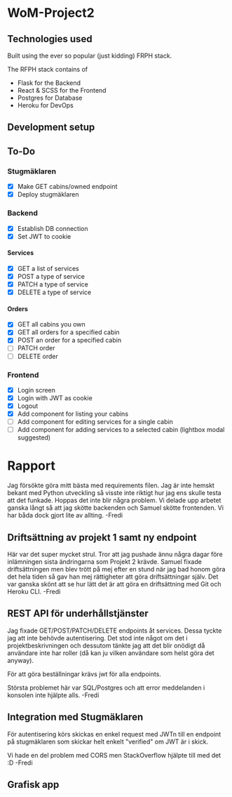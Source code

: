 # WoM-Project2
## Technologies used
Built using the ever so popular (just kidding) FRPH stack.

The RFPH stack contains of
- Flask for the Backend
- React & SCSS for the Frontend
- Postgres for Database
- Heroku for DevOps

## Development setup

## To-Do 
### Stugmäklaren
- [x] Make GET cabins/owned endpoint
- [x] Deploy stugmäklaren
### Backend
- [x] Establish DB connection
- [x] Set JWT to cookie
#### Services
- [x] GET a list of services
- [x] POST a type of service
- [x] PATCH a type of service
- [x] DELETE a type of service
#### Orders
- [x] GET all cabins you own
- [x] GET all orders for a specified cabin
- [x] POST an order for a specified cabin
- [ ] PATCH order
- [ ] DELETE order
### Frontend
- [x] Login screen
- [x] Login with JWT as cookie
- [x] Logout
- [x] Add component for listing your cabins
- [ ] Add component for editing services for a single cabin
- [ ] Add component for adding  services to a selected cabin (lightbox modal suggested)

# Rapport
Jag försökte göra mitt bästa med requirements filen. Jag är inte hemskt bekant med Python utveckling så visste inte riktigt hur jag ens skulle testa att det funkade. Hoppas det inte blir några problem. Vi delade upp arbetet ganska långt så att jag skötte backenden och Samuel skötte frontenden. Vi har båda dock gjort lite av allting.
-Fredi

## Driftsättning av projekt 1 samt ny endpoint
Här var det super mycket strul. Tror att jag pushade ännu några dagar före inlämningen sista ändringarna som Projekt 2 krävde. Samuel fixade driftsättningen men blev trött på mej efter en stund när jag bad honom göra det hela tiden så gav han mej rättigheter att göra driftsättningar själv. Det var ganska skönt att se hur lätt det är att göra en driftsättning med Git och Heroku CLI.
-Fredi

##  REST API för underhållstjänster
Jag fixade GET/POST/PATCH/DELETE endpoints åt services. Dessa tyckte jag att inte behövde autentisering. Det stod inte något om det i projektbeskrivningen och dessutom tänkte jag att det blir onödigt då användare inte har roller (då kan ju vilken användare som helst göra det anyway). 

För att göra beställningar krävs jwt för alla endpoints. 

Största problemet här var SQL/Postgres och att error meddelanden i konsolen inte hjälpte alls.
-Fredi

## Integration med Stugmäklaren
För autentisering körs skickas en enkel request med JWTn till en endpoint på stugmäklaren som skickar helt enkelt "verified" om JWT är i skick. 

Vi hade en del problem med CORS men StackOverflow hjälpte till med det :D
-Fredi

## Grafisk app


